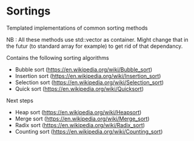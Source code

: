 # Sortings
Templated implementations of common sorting methods

NB : All these methods use std::vector<T> as container.
Might change that in the futur (to standard array for example) to get rid of that dependancy.

Contains the following sorting algorithms
  - Bubble sort     (https://en.wikipedia.org/wiki/Bubble_sort)
  - Insertion sort  (https://en.wikipedia.org/wiki/Insertion_sort)
  - Selection sort  (https://en.wikipedia.org/wiki/Selection_sort)
  - Quick sort      (https://en.wikipedia.org/wiki/Quicksort)

Next steps 
  - Heap sort       (https://en.wikipedia.org/wiki/Heapsort)
  - Merge sort      (https://en.wikipedia.org/wiki/Merge_sort)
  - Radix sort      (https://en.wikipedia.org/wiki/Radix_sort)
  - Counting sort   (https://en.wikipedia.org/wiki/Counting_sort)
